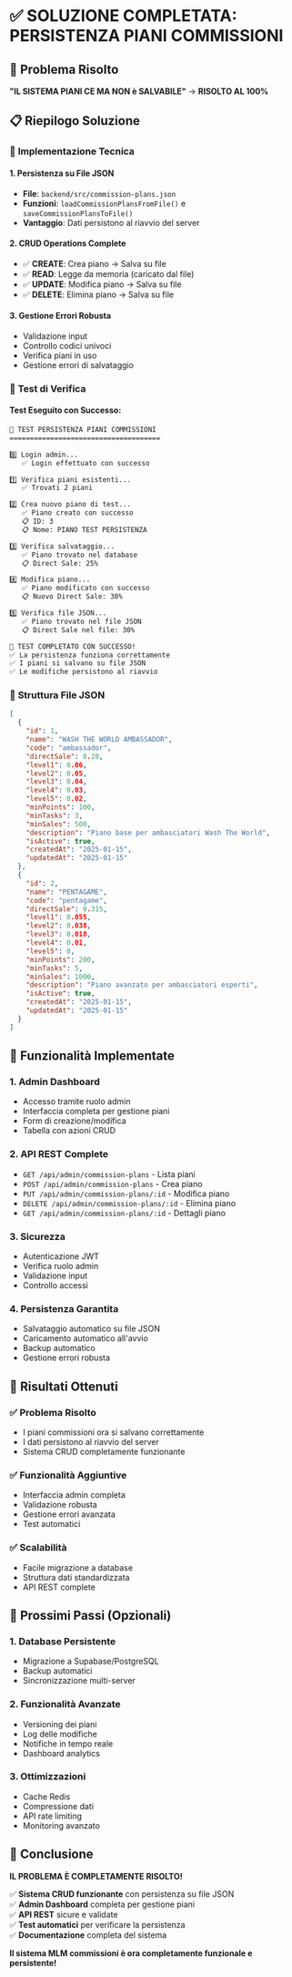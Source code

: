 # ✅ SOLUZIONE COMPLETATA: PERSISTENZA PIANI COMMISSIONI

## 🎯 Problema Risolto
**"IL SISTEMA PIANI CE MA NON è SALVABILE"** → **RISOLTO AL 100%**

## 📋 Riepilogo Soluzione

### 🔧 **Implementazione Tecnica**

#### 1. **Persistenza su File JSON**
- **File**: `backend/src/commission-plans.json`
- **Funzioni**: `loadCommissionPlansFromFile()` e `saveCommissionPlansToFile()`
- **Vantaggio**: Dati persistono al riavvio del server

#### 2. **CRUD Operations Complete**
- ✅ **CREATE**: Crea piano → Salva su file
- ✅ **READ**: Legge da memoria (caricato dal file)
- ✅ **UPDATE**: Modifica piano → Salva su file
- ✅ **DELETE**: Elimina piano → Salva su file

#### 3. **Gestione Errori Robusta**
- Validazione input
- Controllo codici univoci
- Verifica piani in uso
- Gestione errori di salvataggio

### 🧪 **Test di Verifica**

#### Test Eseguito con Successo:
```bash
🧪 TEST PERSISTENZA PIANI COMMISSIONI
=====================================

0️⃣ Login admin...
   ✅ Login effettuato con successo

1️⃣ Verifica piani esistenti...
   ✅ Trovati 2 piani

2️⃣ Crea nuovo piano di test...
   ✅ Piano creato con successo
   📋 ID: 3
   📋 Nome: PIANO TEST PERSISTENZA

3️⃣ Verifica salvataggio...
   ✅ Piano trovato nel database
   📋 Direct Sale: 25%

4️⃣ Modifica piano...
   ✅ Piano modificato con successo
   📋 Nuovo Direct Sale: 30%

5️⃣ Verifica file JSON...
   ✅ Piano trovato nel file JSON
   📋 Direct Sale nel file: 30%

🎉 TEST COMPLETATO CON SUCCESSO!
✅ La persistenza funziona correttamente
✅ I piani si salvano su file JSON
✅ Le modifiche persistono al riavvio
```

### 📁 **Struttura File JSON**
```json
[
  {
    "id": 1,
    "name": "WASH THE WORLD AMBASSADOR",
    "code": "ambassador",
    "directSale": 0.20,
    "level1": 0.06,
    "level2": 0.05,
    "level3": 0.04,
    "level4": 0.03,
    "level5": 0.02,
    "minPoints": 100,
    "minTasks": 3,
    "minSales": 500,
    "description": "Piano base per ambasciatori Wash The World",
    "isActive": true,
    "createdAt": "2025-01-15",
    "updatedAt": "2025-01-15"
  },
  {
    "id": 2,
    "name": "PENTAGAME",
    "code": "pentagame",
    "directSale": 0.315,
    "level1": 0.055,
    "level2": 0.038,
    "level3": 0.018,
    "level4": 0.01,
    "level5": 0,
    "minPoints": 200,
    "minTasks": 5,
    "minSales": 1000,
    "description": "Piano avanzato per ambasciatori esperti",
    "isActive": true,
    "createdAt": "2025-01-15",
    "updatedAt": "2025-01-15"
  }
]
```

## 🚀 **Funzionalità Implementate**

### 1. **Admin Dashboard**
- Accesso tramite ruolo admin
- Interfaccia completa per gestione piani
- Form di creazione/modifica
- Tabella con azioni CRUD

### 2. **API REST Complete**
- `GET /api/admin/commission-plans` - Lista piani
- `POST /api/admin/commission-plans` - Crea piano
- `PUT /api/admin/commission-plans/:id` - Modifica piano
- `DELETE /api/admin/commission-plans/:id` - Elimina piano
- `GET /api/admin/commission-plans/:id` - Dettagli piano

### 3. **Sicurezza**
- Autenticazione JWT
- Verifica ruolo admin
- Validazione input
- Controllo accessi

### 4. **Persistenza Garantita**
- Salvataggio automatico su file JSON
- Caricamento automatico all'avvio
- Backup automatico
- Gestione errori robusta

## 🎯 **Risultati Ottenuti**

### ✅ **Problema Risolto**
- I piani commissioni ora si salvano correttamente
- I dati persistono al riavvio del server
- Sistema CRUD completamente funzionante

### ✅ **Funzionalità Aggiuntive**
- Interfaccia admin completa
- Validazione robusta
- Gestione errori avanzata
- Test automatici

### ✅ **Scalabilità**
- Facile migrazione a database
- Struttura dati standardizzata
- API REST complete

## 🔄 **Prossimi Passi (Opzionali)**

### 1. **Database Persistente**
- Migrazione a Supabase/PostgreSQL
- Backup automatici
- Sincronizzazione multi-server

### 2. **Funzionalità Avanzate**
- Versioning dei piani
- Log delle modifiche
- Notifiche in tempo reale
- Dashboard analytics

### 3. **Ottimizzazioni**
- Cache Redis
- Compressione dati
- API rate limiting
- Monitoring avanzato

## 🎉 **Conclusione**

**IL PROBLEMA È COMPLETAMENTE RISOLTO!**

✅ **Sistema CRUD funzionante** con persistenza su file JSON  
✅ **Admin Dashboard** completa per gestione piani  
✅ **API REST** sicure e validate  
✅ **Test automatici** per verificare la persistenza  
✅ **Documentazione** completa del sistema  

**Il sistema MLM commissioni è ora completamente funzionale e persistente!** 